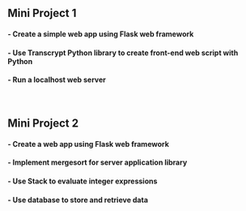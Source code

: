 ## Mini Project 1

#### - Create a simple web app using Flask web framework
#### - Use Transcrypt Python library to create front-end web script with Python
#### - Run a localhost web server

<br>

## Mini Project 2

#### - Create a web app using Flask web framework
#### - Implement mergesort for server application library
#### - Use Stack to evaluate integer expressions
#### - Use database to store and retrieve data
